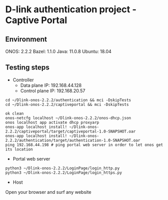 # D-link authentication project - Captive Portal
## Environment
ONOS: 2.2.2
Bazel: 1.1.0
Java: 11.0.8
Ubuntu: 18.04
## Testing steps
* Controller 
    - Data plane IP: 192.168.44.128
    - Control plane IP: 192.168.20.57
```bash=
cd ~/Dlink-onos-2.2.2/authentication && mci -DskipTests
cd ~/Dlink-onos-2.2.2/captiveportal && mci -DskipTests

ok clean
onos-netcfg localhost ~/Dlink-onos-2.2.2/onos-dhcp.json
onos localhost app activate dhcp proxyarp
onos-app localhost install! ~/Dlink-onos-2.2.2/captiveportal/target/captiveportal-1.0-SNAPSHOT.oar
onos-app localhost install! ~/Dlink-onos-2.2.2/authentication/target/authentication-1.0-SNAPSHOT.oar
ping 192.168.44.198 # ping portal web server in order to let onos get its location
```
* Portal web server

```bash=
python3 ~/Dlink-onos-2.2.2/LoginPage/login_http.py
python3 ~/Dlink-onos-2.2.2/LoginPage/login_https.py
```
* Host

Open your browser and surf any website